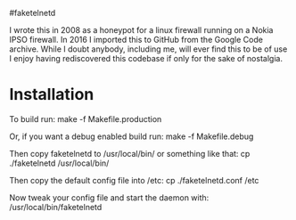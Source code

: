#faketelnetd

I wrote this in 2008 as a honeypot for a linux firewall running on a Nokia IPSO firewall. In 2016 I imported this to GitHub from the Google Code archive. While I doubt anybody, including me, will ever find this to be of use I enjoy having rediscovered this codebase if only for the sake of nostalgia.

# Installation

To build run:
make -f Makefile.production

Or, if you want a debug enabled build run:
make -f Makefile.debug

Then copy faketelnetd to /usr/local/bin/ or something like that:
cp ./faketelnetd /usr/local/bin/

Then copy the default config file into /etc:
cp ./faketelnetd.conf /etc

Now tweak your config file and start the daemon with:
/usr/local/bin/faketelnetd
